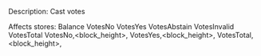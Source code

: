 Description: Cast votes

Affects stores:
Balance
VotesNo
VotesYes
VotesAbstain
VotesInvalid
VotesTotal
VotesNo,<block_height>,<timestamp>
VotesYes,<block_height>,<timestamp>
VotesTotal,<block_height>,<timestamp>
